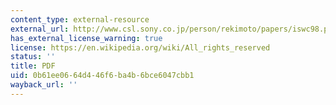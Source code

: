 ```yaml
---
content_type: external-resource
external_url: http://www.csl.sony.co.jp/person/rekimoto/papers/iswc98.pdf
has_external_license_warning: true
license: https://en.wikipedia.org/wiki/All_rights_reserved
status: ''
title: PDF
uid: 0b61ee06-64d4-46f6-ba4b-6bce6047cbb1
wayback_url: ''
---
```

